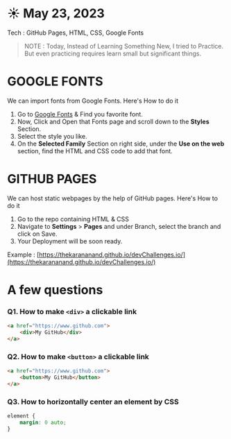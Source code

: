 # ☀️ May 23, 2023
Tech : GitHub Pages, HTML, CSS, Google Fonts

> NOTE : Today, Instead of Learning Something New, I tried to Practice. But even practicing requires learn small but significant things.

# GOOGLE FONTS
We can import fonts from Google Fonts. Here's How to do it

1. Go to [Google Fonts](https://fonts.google.com/) & Find you favorite font.
2. Now, Click and Open that Fonts page and scroll down to the **Styles** Section.
3. Select the style you like.
4. On the **Selected Family** Section on right side, under the **Use on the web** section, find the HTML and CSS code to add that font.

# GITHUB PAGES
We can host static webpages by the help of GitHub pages. Here's How to do it
1. Go to the repo containing HTML & CSS
2. Navigate to **Settings** > **Pages** and under Branch, select the branch and click on Save.
3. Your Deployment will be soon ready.

Example : [https://thekarananand.github.io/devChallenges.io/](https://thekarananand.github.io/devChallenges.io/)

# A few questions

### Q1. How to make `<div>` a clickable link

``` HTML
<a href="https://www.github.com">
    <div>My GitHub</div>
</a>
```

### Q2. How to make `<button>` a clickable link

``` HTML
<a href="https://www.github.com">
    <button>My GitHub</button>
</a>
```

### Q3. How to horizontally center an element by CSS

``` CSS
element {
    margin: 0 auto;
}
```
